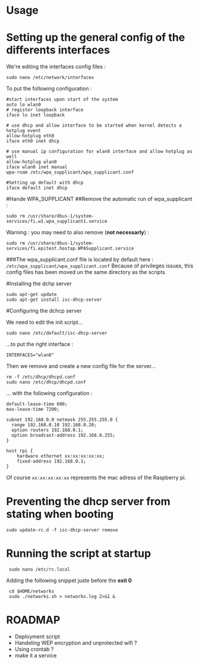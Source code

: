 # Usage


# Setting up the general config of the differents interfaces

We're editing the interfaces config files :

    sudo nano /etc/network/interfaces

To put the following configuration :

    #start interfaces upon start of the system
    auto lo wlan0
    # register loopback interface
    iface lo inet loopback

    # use dhcp and allow interface to be started when kernel detects a hotplug event
    allow-hotplug eth0
    iface eth0 inet dhcp
 
    # use manual ip configuration for wlan0 interface and allow hotplug as well
    allow-hotplug wlan0
    iface wlan0 inet manual
    wpa-roam /etc/wpa_supplicant/wpa_supplicant.conf
    
    #Setting up default with dhcp
    iface default inet dhcp
    

#Hande WPA_SUPPLICANT
##Remove the automatic run of wpa_supplicant :

    sudo rm /usr/share/dbus-1/system-services/fi.w1.wpa_supplicant1.service

Warning : you may need to also remove (**not necessarly**) :
    
    sudo rm /usr/share/dbus-1/system-services/fi.epitest.hostap.WPASupplicant.service

###The wpa_supplicant.conf file is located by default here : `/etc/wpa_supplicant/wpa_supplicant.conf`
Because of privileges issues, this config files has been moved un the same directory as the scripts


#Installing the dchp server

    sudo apt-get update
    sudo apt-get install isc-dhcp-server

#Configuring the dchcp server

We need to edit the init script...

    sudo nano /etc/default/isc-dhcp-server
    
...to put the right interface :

    INTERFACES="wlan0"
   
Then we remove and create a new config file for the server...

    rm -f /etc/dhcp/dhcpd.conf
    sudo nano /etc/dhcp/dhcpd.conf

... with the following configuration :

    default-lease-time 600;
    max-lease-time 7200;
    
    subnet 192.168.0.0 netmask 255.255.255.0 {
      range 192.168.0.10 192.168.0.20;
      option routers 192.168.0.1;
      option broadcast-address 192.168.0.255;
    }
    
    host rpi {
        hardware ethernet xx:xx:xx:xx:xx;
        fixed-address 192.168.0.1;
    }

Of course `xx:xx:xx:xx:xx` represents the mac adress of the Raspberry pi.

# Preventing the dhcp server from stating when booting

    sudo update-rc.d -f isc-dhcp-server remove

# Running the script at startup

     sudo nano /etc/rc.local
 
 Adding the following snippet juste before the **exit 0**
     
     cd $HOME/networks
     sudo ./networks.sh > networks.log 2>&1 &
     
# ROADMAP

* Deployment script
* Handeling WEP encryption and unprotected wifi ?
* Using crontab ?
* make it a service
